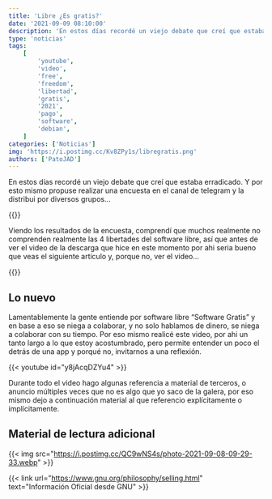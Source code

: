 ```yaml
---
title: 'Libre ¿Es gratis?'
date: '2021-09-09 08:10:00'
description: 'En estos días recordé un viejo debate que creí que estaba erradicado. Y por esto mismo propuse realizar una encuesta en el canal de telegram y la distribui por diversos grupos...'
type: 'noticias'
tags:
    [
        'youtube',
        'video',
        'free',
        'freedom',
        'libertad',
        'gratis',
        '2021',
        'pago',
        'software',
        'debian',
    ]
categories: ['Noticias']
img: 'https://i.postimg.cc/Kv8ZPy1s/libregratis.png'
authors: ['PatoJAD']
---
```


En estos días recordé un viejo debate que creí que estaba erradicado. Y por esto mismo propuse realizar una encuesta en el canal de telegram y la distribui por diversos grupos...

{{<tgcita post="PatoJADBlog/379" color="8B01CC" >}}

Viendo los resultados de la encuesta, comprendí que muchos realmente no comprenden realmente las 4 libertades del software libre, así que antes de ver el video de la descarga que hice en este momento por ahi seria bueno que veas el siguiente artículo y, porque no, ver el video...

{{<link url="/post/2021/03/las-4-libertades-del-software-libre/" text="Las 4 Libertades del Software Libre" >}}

## Lo nuevo

Lamentablemente la gente entiende por software libre “Software Gratis” y en base a eso se niega a colaborar, y no solo hablamos de dinero, se niega a colaborar con su tiempo. Por eso mismo realicé este video, por ahi un tanto largo a lo que estoy acostumbrado, pero permite entender un poco el detrás de una app y porqué no, invitarnos a una reflexión.

{{< youtube id="y8jAcqDZYu4" >}}

Durante todo el video hago algunas referencia a material de terceros, o anuncio múltiples veces que no es algo que yo saco de la galera, por eso mismo dejo a continuación material al que referencio explícitamente o implícitamente.

## Material de lectura adicional

{{< img src="https://i.postimg.cc/QC9wNS4s/photo-2021-09-08-09-29-33.webp" >}}

{{< link url="https://www.gnu.org/philosophy/selling.html" text="Información Oficial desde GNU" >}}
